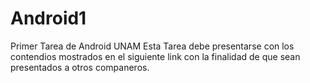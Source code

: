# Android1
Primer Tarea de Android UNAM
Esta Tarea debe presentarse con los contendios mostrados en el siguiente link con la finalidad de que sean presentados a otros companeros.
